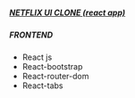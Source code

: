 ##### [NETFLIX UI CLONE (react app)](https://netflixx-web.netlify.app/)
##### FRONTEND 
- React js
- React-bootstrap
- React-router-dom
- React-tabs
